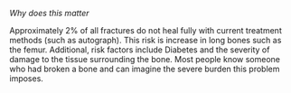 *Why does this matter*

Approximately 2% of all fractures do not heal fully with current treatment methods (such as autograph). This risk is increase in long bones such as the femur. Additional, risk factors include Diabetes and the severity of damage to the tissue surrounding the bone. Most people know someone who had broken a bone and can imagine the severe burden this problem imposes.